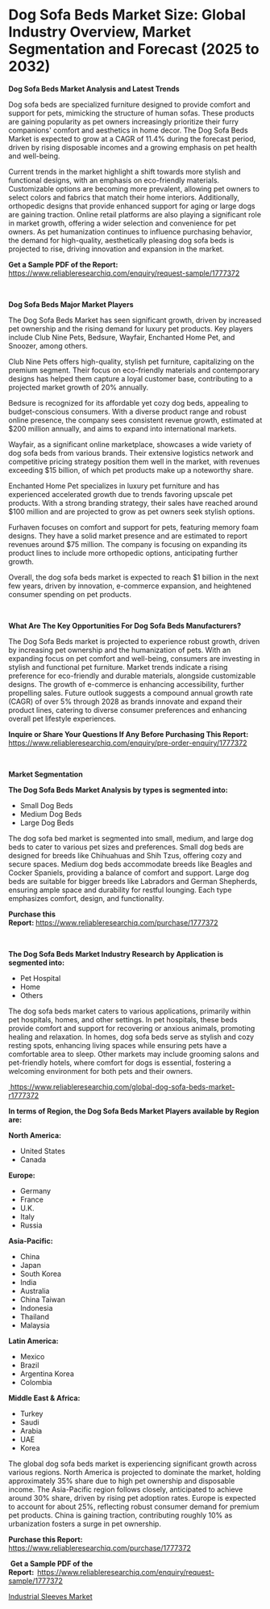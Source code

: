 <p><h1>Dog Sofa Beds Market Size: Global Industry Overview, Market Segmentation and Forecast (2025 to 2032)</h1></p><p><strong>Dog Sofa Beds Market Analysis and Latest Trends</strong></p>
<p><p>Dog sofa beds are specialized furniture designed to provide comfort and support for pets, mimicking the structure of human sofas. These products are gaining popularity as pet owners increasingly prioritize their furry companions' comfort and aesthetics in home decor. The Dog Sofa Beds Market is expected to grow at a CAGR of 11.4% during the forecast period, driven by rising disposable incomes and a growing emphasis on pet health and well-being.</p><p>Current trends in the market highlight a shift towards more stylish and functional designs, with an emphasis on eco-friendly materials. Customizable options are becoming more prevalent, allowing pet owners to select colors and fabrics that match their home interiors. Additionally, orthopedic designs that provide enhanced support for aging or large dogs are gaining traction. Online retail platforms are also playing a significant role in market growth, offering a wider selection and convenience for pet owners. As pet humanization continues to influence purchasing behavior, the demand for high-quality, aesthetically pleasing dog sofa beds is projected to rise, driving innovation and expansion in the market.</p></p>
<p><strong>Get a Sample PDF of the Report:&nbsp;</strong> <a href="https://www.reliableresearchiq.com/enquiry/request-sample/1777372?utm_campaign=2117&utm_medium=2&utm_source=Github&utm_content=ia&utm_term=07022025&utm_id=dog-sofa-beds">https://www.reliableresearchiq.com/enquiry/request-sample/1777372</a></p>
<p>&nbsp;</p>
<p><strong>Dog Sofa Beds Major Market Players</strong></p>
<p><p>The Dog Sofa Beds Market has seen significant growth, driven by increased pet ownership and the rising demand for luxury pet products. Key players include Club Nine Pets, Bedsure, Wayfair, Enchanted Home Pet, and Snoozer, among others. </p><p>Club Nine Pets offers high-quality, stylish pet furniture, capitalizing on the premium segment. Their focus on eco-friendly materials and contemporary designs has helped them capture a loyal customer base, contributing to a projected market growth of 20% annually.</p><p>Bedsure is recognized for its affordable yet cozy dog beds, appealing to budget-conscious consumers. With a diverse product range and robust online presence, the company sees consistent revenue growth, estimated at $200 million annually, and aims to expand into international markets.</p><p>Wayfair, as a significant online marketplace, showcases a wide variety of dog sofa beds from various brands. Their extensive logistics network and competitive pricing strategy position them well in the market, with revenues exceeding $15 billion, of which pet products make up a noteworthy share.</p><p>Enchanted Home Pet specializes in luxury pet furniture and has experienced accelerated growth due to trends favoring upscale pet products. With a strong branding strategy, their sales have reached around $100 million and are projected to grow as pet owners seek stylish options.</p><p>Furhaven focuses on comfort and support for pets, featuring memory foam designs. They have a solid market presence and are estimated to report revenues around $75 million. The company is focusing on expanding its product lines to include more orthopedic options, anticipating further growth.</p><p>Overall, the dog sofa beds market is expected to reach $1 billion in the next few years, driven by innovation, e-commerce expansion, and heightened consumer spending on pet products.</p></p>
<p>&nbsp;</p>
<p><strong>What Are The Key Opportunities For Dog Sofa Beds Manufacturers?</strong></p>
<p><p>The Dog Sofa Beds market is projected to experience robust growth, driven by increasing pet ownership and the humanization of pets. With an expanding focus on pet comfort and well-being, consumers are investing in stylish and functional pet furniture. Market trends indicate a rising preference for eco-friendly and durable materials, alongside customizable designs. The growth of e-commerce is enhancing accessibility, further propelling sales. Future outlook suggests a compound annual growth rate (CAGR) of over 5% through 2028 as brands innovate and expand their product lines, catering to diverse consumer preferences and enhancing overall pet lifestyle experiences.</p></p>
<p><strong>Inquire or Share Your Questions If Any Before Purchasing This Report:</strong> <a href="https://www.reliableresearchiq.com/enquiry/pre-order-enquiry/1777372?utm_campaign=2117&utm_medium=2&utm_source=Github&utm_content=ia&utm_term=07022025&utm_id=dog-sofa-beds">https://www.reliableresearchiq.com/enquiry/pre-order-enquiry/1777372</a></p>
<p>&nbsp;</p>
<p><strong>Market Segmentation</strong></p>
<p><strong>The Dog Sofa Beds Market Analysis by types is segmented into:</strong></p>
<p><ul><li>Small Dog Beds</li><li>Medium Dog Beds</li><li>Large Dog Beds</li></ul></p>
<p><p>The dog sofa bed market is segmented into small, medium, and large dog beds to cater to various pet sizes and preferences. Small dog beds are designed for breeds like Chihuahuas and Shih Tzus, offering cozy and secure spaces. Medium dog beds accommodate breeds like Beagles and Cocker Spaniels, providing a balance of comfort and support. Large dog beds are suitable for bigger breeds like Labradors and German Shepherds, ensuring ample space and durability for restful lounging. Each type emphasizes comfort, design, and functionality.</p></p>
<p><strong>Purchase this Report:&nbsp;</strong><a href="https://www.reliableresearchiq.com/purchase/1777372?utm_campaign=2117&utm_medium=2&utm_source=Github&utm_content=ia&utm_term=07022025&utm_id=dog-sofa-beds">https://www.reliableresearchiq.com/purchase/1777372</a></p>
<p>&nbsp;</p>
<p><strong>The Dog Sofa Beds Market Industry Research by Application is segmented into:</strong></p>
<p><ul><li>Pet Hospital</li><li>Home</li><li>Others</li></ul></p>
<p><p>The dog sofa beds market caters to various applications, primarily within pet hospitals, homes, and other settings. In pet hospitals, these beds provide comfort and support for recovering or anxious animals, promoting healing and relaxation. In homes, dog sofa beds serve as stylish and cozy resting spots, enhancing living spaces while ensuring pets have a comfortable area to sleep. Other markets may include grooming salons and pet-friendly hotels, where comfort for dogs is essential, fostering a welcoming environment for both pets and their owners.</p></p>
<p><a href="https://www.reliableresearchiq.com/global-dog-sofa-beds-market-r1777372?utm_campaign=2117&utm_medium=2&utm_source=Github&utm_content=ia&utm_term=07022025&utm_id=dog-sofa-beds">&nbsp;https://www.reliableresearchiq.com/global-dog-sofa-beds-market-r1777372</a></p>
<p><strong>In terms of Region, the Dog Sofa Beds Market Players available by Region are:</strong></p>
<p>
    <p> <strong> North America: </strong>
        <ul>
            <li>United States</li>
            <li>Canada</li>
        </ul>
        </p> 
    <p> <strong> Europe: </strong>
        <ul>
            <li>Germany</li>
            <li>France</li>
            <li>U.K.</li>
            <li>Italy</li>
            <li>Russia</li>
        </ul>
        </p> 
    <p> <strong> Asia-Pacific: </strong>
        <ul>
            <li>China</li>
            <li>Japan</li>
            <li>South Korea</li>
            <li>India</li>
            <li>Australia</li>
            <li>China Taiwan</li>
            <li>Indonesia</li>
            <li>Thailand</li>
            <li>Malaysia</li>
        </ul>
        </p> 
    <p> <strong> Latin America: </strong>
        <ul>
            <li>Mexico</li>
            <li>Brazil</li>
            <li>Argentina Korea</li>
            <li>Colombia</li>
        </ul>
        </p> 
    <p> <strong> Middle East & Africa: </strong>
        <ul>
            <li>Turkey</li>
            <li>Saudi</li>
            <li>Arabia</li>
            <li>UAE</li>
            <li>Korea</li>
        </ul>
    </p>
    </p>
<p><p>The global dog sofa beds market is experiencing significant growth across various regions. North America is projected to dominate the market, holding approximately 35% share due to high pet ownership and disposable income. The Asia-Pacific region follows closely, anticipated to achieve around 30% share, driven by rising pet adoption rates. Europe is expected to account for about 25%, reflecting robust consumer demand for premium pet products. China is gaining traction, contributing roughly 10% as urbanization fosters a surge in pet ownership.</p></p>
<p><strong>Purchase this Report: </strong><a href="https://www.reliableresearchiq.com/purchase/1777372?utm_campaign=2117&utm_medium=2&utm_source=Github&utm_content=ia&utm_term=07022025&utm_id=dog-sofa-beds">https://www.reliableresearchiq.com/purchase/1777372</a></p>
<p>&nbsp;<strong>Get a Sample PDF of the Report:&nbsp;&nbsp;</strong><a href="https://www.reliableresearchiq.com/enquiry/request-sample/1777372?utm_campaign=2117&utm_medium=2&utm_source=Github&utm_content=ia&utm_term=07022025&utm_id=dog-sofa-beds">https://www.reliableresearchiq.com/enquiry/request-sample/1777372</a></p>
<p><strong></strong></p>
<p><p><a href="https://github.com/DixieGrimes/Market-Research-Report-List-1/blob/main/industrial-sleeves-market.md?utm_campaign=2117&utm_medium=2&utm_source=Github&utm_content=ia&utm_term=07022025&utm_id=dog-sofa-beds">Industrial Sleeves Market</a></p></p>
